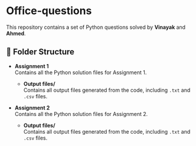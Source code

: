# Office-questions

This repository contains a set of Python questions solved by **Vinayak** and **Ahmed**.

## 📁 Folder Structure

- **Assignment 1**  
  Contains all the Python solution files for Assignment 1.
  - **Output files/**  
    Contains all output files generated from the code, including `.txt` and `.csv` files.

- **Assignment 2**  
  Contains all the Python solution files for Assignment 2.
  - **Output files/**  
    Contains all output files generated from the code, including `.txt` and `.csv` files.


